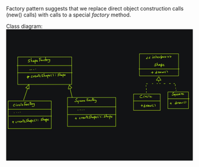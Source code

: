 Factory pattern suggests that we replace direct object construction calls (new() calls) with calls to a special *factory* method.

Class diagram:
![Class diagram for factory pattern](ClassDiagram.jpg)
